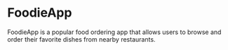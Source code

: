 # FoodieApp
FoodieApp is a popular food ordering app that allows users to browse and order their favorite dishes from nearby restaurants.
